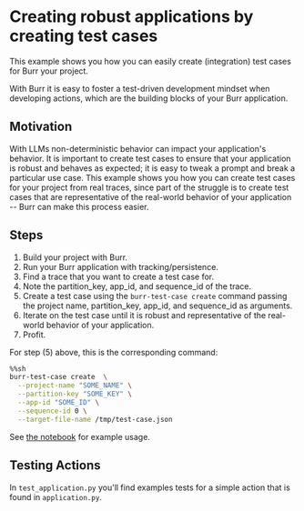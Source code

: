 # Creating robust applications by creating test cases
This example shows you how you can easily create (integration) test cases for Burr your project.

With Burr it is easy to foster a test-driven development mindset when developing actions, which are the building blocks of your Burr
application.

## Motivation

With LLMs non-deterministic behavior can impact your application's behavior. It is important to create test cases to
ensure that your application is robust and behaves as expected; it is easy to tweak a prompt and break
a particular use case. This example shows you how you can create test cases
for your project from real traces, since part of the struggle is to create test cases that are representative of the
real-world behavior of your application -- Burr can make this process easier.

## Steps
1. Build your project with Burr.
2. Run your Burr application with tracking/persistence.
3. Find a trace that you want to create a test case for.
4. Note the partition_key, app_id, and sequence_id of the trace.
5. Create a test case using the `burr-test-case create` command passing the project name, partition_key, app_id, and sequence_id as arguments.
6. Iterate on the test case until it is robust and representative of the real-world behavior of your application.
7. Profit.

For step (5) above, this is the corresponding command:
```bash
%%sh
burr-test-case create  \
  --project-name "SOME_NAME" \
  --partition-key "SOME_KEY" \
  --app-id "SOME_ID" \
  --sequence-id 0 \
  --target-file-name /tmp/test-case.json
```
See [the notebook](./notebook.ipynb) for example usage.

## Testing Actions
In `test_application.py` you'll find examples tests for a simple action
that is found in `application.py`.
